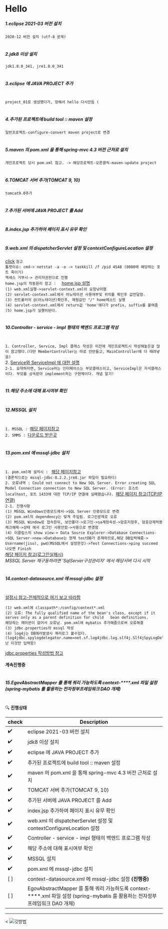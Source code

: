 # Hello

##### 1.eclipse 2021-03 버전 설치<br>
`2020-12 버전 설치 (utf-8 문제)` <br></br>
##### 2.jdk8 이상 설치<br>
`jdk1.8.0_341, jre1.8.0_341 `<br></br>
##### 3.eclipse 에 JAVA PROJECT 추가<br></br>
`project_01로 생성했다가, 망해서 hello 다시만듬 (`<br></br>
##### 4.추가된 프로젝트에 build tool :: maven 설정<br>
`일반프로젝트-configure-convert maven project로 변경`<br></br>
##### 5.maven 의 pom.xml 을 통해 spring-mvc 4.3 버전 근처로 설치<br>
`개인프로젝트 당시 pom.xml 참고. -> 해당프로젝트-오른클릭-maven-update project`<br></br>
##### 6.TOMCAT 서버 추가(TOMCAT 9, 10) <br>
`tomcat9.0추가`<br></br>
##### 7.추가된 서버에 JAVA PROJECT 를 Add<br></br>
##### 8.index.jsp 추가하여 페이지 표시 유무 확인<br></br>
##### 9.web.xml 의 dispatcherServlet 설정 및 contextConfigureLocation 설정<br>
[click](https://gmlwjd9405.github.io/2018/10/29/web-application-structure.html) `참고`<br>
`톰캣이슈: cmd-> netstat -a -o -> taskkill /f /pid 4548 (8080에 해당하는 포트 죽이기)`<br>
`엑세스 거부시-> 관리자권한으로 진행`<br>
`home.jsp의 작동원리 참고 :  ` [home.jsp 설명](https://gabrielyj.tistory.com/147)  <br>
`(1) web.xml실행->servlet-context.xml이 요청낚아챔`<br>
`(2) servlet-context.xml에서 어노테이션 사용여부및 위치를 확인후 값전달함.`<br>
`(3) 컨트롤러의 @(어노테이션)확인후, 매핑값인 "/" home메소드 실행`<br>
`(4) servlet-context.xml에서 return값 'home'에다가 prefix, suffix를 붙여줌`<br>
`(5) home.jsp가 실행이된다.`<br></br>
##### 10.Controller - service - impl  형태의 백엔드 프로그램 작성<br></br>
`1. Controller, Service, Impl 클래스 작성은 이전에 개인프로젝트시 작성해놓은걸 많이 참고했다.(다만 MemberController는 따로 안만들고, MainController에 다 때려넣음)`<br>
2. [Service와 ServiceImpl 에 대한 설명](https://velog.io/@ruinak_4127/Service%EC%99%80-ServiceImpl) <br>
`2-1. 요약하자면, Service라는 인터페이스는 부모클래스이고, ServiceImpl은 자식클래스이다. 부모를 상속받아 implement하는 구현체이다. 개념 알기!`<br></br>
##### 11.해당 주소에 대해 표시여부 확인<br></br>
##### 12.MSSQL 설치 <br></br>
`1. MSSQL : `[해당 페이지참고](https://jjanggu1612.tistory.com/entry/MSSQL-%EC%84%A4%EC%B9%98)<br>
`2. SMMS : `[다운로드 받은곳](https://docs.microsoft.com/ko-kr/sql/ssms/download-sql-server-management-studio-ssms?redirectedfrom=MSDN&view=sql-server-ver15)<br></br>
##### 13.pom.xml 에 mssql-jdbc 설치<br></br>
`1. pom.xml에 설치시 : ` [해당 페이지참고](https://321coucou.tistory.com/20?category=869148)<br>
`(결론적으로는 mssql-jdbc-8.2.2.jre8.jar 파일이 필요하다)`<br>
`2. 오류내역 : Could not connect to New SQL Server. Error creating SQL Model Connection connection to New SQL Server. (Error: 호스트 localhost, 포트 1433에 대한 TCP/IP 연결에 실패했습니다. `[해당 페이지 참고(TCP/IP연결)](https://blog.naver.com/platinasnow/220040778342)<br>
`2-1. 진행사항`<br>
`(1) MSSQL Windows인증모드에서->SQL Server 인증모드로 변경`<br>
`(2) pom.xml의 dependency는 맞게 주입됨. 로그인문제로 오류`<br>
`(3) MSSQL Window로 접속한뒤, 보안폴더->로그인->sa계정속성->암호지정후, 암호강제적용 체크해제->상태 에서 로그인 사용안함->사용으로 변경함`<br>
`(4) 이클립스의 show view-> Data Source Explorer->Database Connections->SQL Server->new->Database는 현재 testDB가 존재하므로,해당 DB입력해줌-> Username(jisu), pwd(MSSQL에서 설정한것)->Test Connections->ping succeed 나오면 Finish`<br>
[해당 페이지 참고(로그인실패시)](https://blog.edit.kr/entry/mssql-%EC%97%90%EC%84%9C-sa-%EB%A1%9C%EA%B7%B8%EC%9D%B8-%EC%8B%A4%ED%8C%A8-%EC%98%A4%EB%A5%98-%ED%95%B4%EA%B2%B0%EB%B0%A9%EB%B2%95) <br>
*MSSQL Server 재구동하려면 'SqlServer구성관리자' 에서 해당서버 다시 시작* <br></br>
##### 14.context-datasource.xml 에 mssql-jdbc 설정<br></br>
[설정시 참고-전체적으로 여기 보고 따라함](https://jdevil.tistory.com/9)<br>
```
(1) web.xml에 classpath*:/config/context*.xml  
(2) 오류: The fully qualified name of the bean's class, except if it serves only as a parent definition for child   bean definitions.  
해당하는 메이븐이 없어서 오류남. pom.xml에 mybatis 추가해줌으로써 오류해결  
(3) jdbc.properties의 mssql 작성  
(4) log4j는 DB에러발생시 쿼리로그 볼수있다.  (log4jdbc.spylogdelegator.name=net.sf.log4jdbc.log.slf4j.Slf4jSpyLogDelegator 난 이것만 입력함)
```
[jdbc.properties 작성방법 참고](https://rosebay.tistory.com/113)<br></br>
**계속진행중** <br></br>
##### 15.EgovAbstractMapper 를 통해 쿼리 가능하도록 context-****.xml 파일 설정 (spring-mybatis 를 활용하는 전자정부프레임워크 DAO 개체)<br></br>

 :mag: **진행상태**

| check      | Description                                                                                                                       |
| ---------- | -----------------------------------------------------------------------------------------------------------------------------     |
| :heavy_check_mark:        | eclipse 2021-03 버전 설치                                                                                                         |
| :heavy_check_mark:        | jdk8 이상 설치                                                                                                                    |
| :heavy_check_mark:        | eclipse 에 JAVA PROJECT 추가                                                                                                      |
| :heavy_check_mark:        | 추가된 프로젝트에 build tool :: maven 설정                                                                                        |
| :heavy_check_mark:        | maven 의 pom.xml 을 통해 spring-mvc 4.3 버전 근처로 설치                                                                           |
| :heavy_check_mark:        | TOMCAT 서버 추가(TOMCAT 9, 10)                                                                                                     |
| :heavy_check_mark:        | 추가된 서버에 JAVA PROJECT 를 Add                                                                                                  |
| :heavy_check_mark:        | index.jsp 추가하여 페이지 표시 유무 확인                                                                                            |
| :heavy_check_mark:        | web.xml 의 dispatcherServlet 설정 및 contextConfigureLocation 설정                                                                  |
| :heavy_check_mark:        | Controller - service - impl  형태의 백엔드 프로그램 작성                                                                            |
| :heavy_check_mark:        | 해당 주소에 대해 표시여부 확인                                                                                                      |
| :heavy_check_mark:        | MSSQL 설치                                                                                                             |
| :heavy_check_mark:        | pom.xml 에 mssql-jdbc 설치                                                                                                         |
| [ ]        | context-datasource.xml 에 mssql-jdbc 설정    **(진행중)**                                                                                      |
| [ ]        | EgovAbstractMapper 를 통해 쿼리 가능하도록 context-****.xml 파일 설정 (spring-mybatis 를 활용하는 전자정부프레임워크 DAO 개체)     |


----------------------------------------
<
![깃방법](https://user-images.githubusercontent.com/78129881/184093944-aeba840d-c469-4dd0-8d04-db6c8506f647.jpg)
